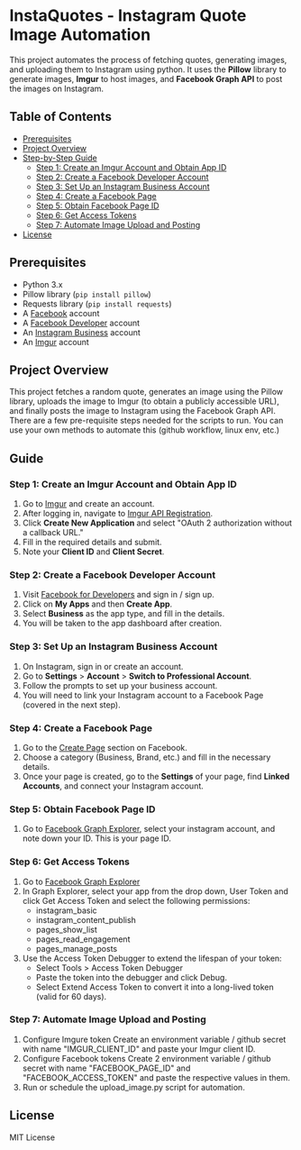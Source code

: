 # InstaQuotes - Instagram Quote Image Automation

This project automates the process of fetching quotes, generating images, and uploading them to Instagram using python. It uses the **Pillow** library to generate images, **Imgur** to host images, and **Facebook Graph API** to post the images on Instagram.

## Table of Contents
- [Prerequisites](#prerequisites)
- [Project Overview](#project-overview)
- [Step-by-Step Guide](#step-by-step-guide)
  - [Step 1: Create an Imgur Account and Obtain App ID](#step-1-create-an-imgur-account-and-obtain-app-id)
  - [Step 2: Create a Facebook Developer Account](#step-2-create-a-facebook-developer-account)
  - [Step 3: Set Up an Instagram Business Account](#step-3-set-up-an-instagram-business-account)
  - [Step 4: Create a Facebook Page](#step-4-create-a-facebook-page)
  - [Step 5: Obtain Facebook Page ID](#step-5-obtain-facebook-page-id)
  - [Step 6: Get Access Tokens](#step-6-get-access-tokens)
  - [Step 7: Automate Image Upload and Posting](#step-7-automate-image-upload-and-posting)
- [License](#license)

## Prerequisites
- Python 3.x
- Pillow library (`pip install pillow`)
- Requests library (`pip install requests`)
- A [Facebook](https://www.facebook.com/) account
- A [Facebook Developer](https://developers.facebook.com/) account
- An [Instagram Business](https://business.instagram.com/) account
- An [Imgur](https://imgur.com/) account

## Project Overview
This project fetches a random quote, generates an image using the Pillow library, uploads the image to Imgur (to obtain a publicly accessible URL), and finally posts the image to Instagram using the Facebook Graph API. There are a few pre-requisite steps needed for the scripts to run. You can use your own methods to automate this (github workflow, linux env, etc.)

## Guide

### Step 1: Create an Imgur Account and Obtain App ID
1. Go to [Imgur](https://imgur.com/register) and create an account.
2. After logging in, navigate to [Imgur API Registration](https://api.imgur.com/oauth2/addclient).
3. Click **Create New Application** and select "OAuth 2 authorization without a callback URL."
4. Fill in the required details and submit.
5. Note your **Client ID** and **Client Secret**.

### Step 2: Create a Facebook Developer Account
1. Visit [Facebook for Developers](https://developers.facebook.com/) and sign in / sign up.
2. Click on **My Apps** and then **Create App**.
3. Select **Business** as the app type, and fill in the details.
4. You will be taken to the app dashboard after creation.

### Step 3: Set Up an Instagram Business Account
1. On Instagram, sign in or create an account.
2. Go to **Settings** > **Account** > **Switch to Professional Account**.
3. Follow the prompts to set up your business account.
4. You will need to link your Instagram account to a Facebook Page (covered in the next step).

### Step 4: Create a Facebook Page
1. Go to the [Create Page](https://www.facebook.com/pages/create) section on Facebook.
2. Choose a category (Business, Brand, etc.) and fill in the necessary details.
3. Once your page is created, go to the **Settings** of your page, find **Linked Accounts**, and connect your Instagram account.

### Step 5: Obtain Facebook Page ID
1. Go to [Facebook Graph Explorer](https://business.facebook.com/latest/settings/instagram_account/), select your instagram account, and note down your ID. This is your page ID.

### Step 6: Get Access Tokens
1. Go to [Facebook Graph Explorer](https://developers.facebook.com/tools/explorer/)
2. In Graph Explorer, select your app from the drop down, User Token and click Get Access Token and select the following permissions:
   - instagram_basic
   - instagram_content_publish
   - pages_show_list
   - pages_read_engagement
   - pages_manage_posts
4. Use the Access Token Debugger to extend the lifespan of your token:
   - Select Tools > Access Token Debugger
   - Paste the token into the debugger and click Debug.
   - Select Extend Access Token to convert it into a long-lived token (valid for 60 days).

### Step 7: Automate Image Upload and Posting
1. Configure Imgure token
   Create an environment variable / github secret with name "IMGUR_CLIENT_ID" and paste your Imgur client ID.
2. Configure Facebook tokens
   Create 2 environment variable / github secret with name "FACEBOOK_PAGE_ID" and "FACEBOOK_ACCESS_TOKEN" and paste the respective values in them.
3. Run or schedule the upload_image.py script for automation.

## License
MIT License
